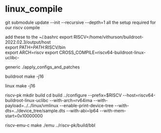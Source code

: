 # linux_compile
git submodule update --init --recursive --depth=1
all the setup required for our riscv compile

add these to the ~/.bashrc
export RISCV=/home/vithurson/buildroot-2022.02.3/output/host                                                                                
export PATH=$PATH:$RISCV/bin                                                   
export ARCH=riscv
export CROSS_COMPILE=riscv64-buildroot-linux-uclibc- 

generic
./apply_configs_and_patches

buildroot 
make -j16

linux
make -j16

riscv-pk
mkdir build
cd build
../configure --prefix=$RISCV --host=riscv64-buildroot-linux-uclibc --with-arch=rv64ima --with-payload=../../linux/vmlinux --enable-print-device-tree --with-dts=../device_tree/sample.dts --with-abi=lp64 --with-mem-start=0x10000000

riscv-emu-c
make
./emu ../riscv-pk/build/bbl
